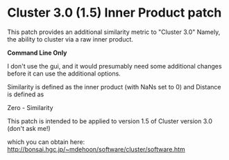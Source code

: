 Cluster 3.0 (1.5) Inner Product patch
=====================================

This patch provides an additional
similarity metric to "Cluster 3.0"
Namely, the ability to cluster
via a raw inner product.

**Command Line Only**

I don't use the gui, and it 
would presumably need some
additional changes before it
can use the additional options.

Similarity is defined as the inner product
(with NaNs set to 0) and 
Distance is defined as 

Zero - Similarity

This patch is intended to be applied to 
version 1.5 of Cluster version 3.0 
(don't ask me!)

which you can obtain here:
http://bonsai.hgc.jp/~mdehoon/software/cluster/software.htm
